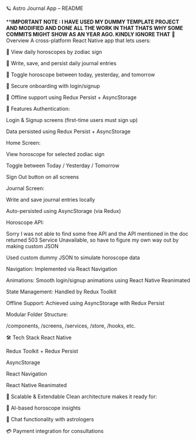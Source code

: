 🪐 Astro Journal App – README

******IMPORTANT NOTE : I HAVE USED MY DUMMY TEMPLATE PROJECT AND MODIFIED AND DONE ALL THE WORK IN THAT THATS WHY SOME COMMITS MIGHT SHOW AS AN YEAR AGO. KINDLY IGNORE THAT****
📱 Overview
A cross-platform React Native app that lets users:

🔮 View daily horoscopes by zodiac sign

📝 Write, save, and persist daily journal entries

🔄 Toggle horoscope between today, yesterday, and tomorrow

🔐 Secure onboarding with login/signup

📴 Offline support using Redux Persist + AsyncStorage

🚀 Features
Authentication:

Login & Signup screens (first-time users must sign up)

Data persisted using Redux Persist + AsyncStorage

Home Screen:

View horoscope for selected zodiac sign

Toggle between Today / Yesterday / Tomorrow

Sign Out button on all screens

Journal Screen:

Write and save journal entries locally

Auto-persisted using AsyncStorage (via Redux)

Horoscope API:

Sorry I was not able to find some free API and the API mentioned in the doc returned 503 Service Unavailable, so have to figure my own way out by making custom JSON

Used custom dummy JSON to simulate horoscope data

Navigation: Implemented via React Navigation

Animations: Smooth login/signup animations using React Native Reanimated

State Management: Handled by Redux Toolkit

Offline Support: Achieved using AsyncStorage with Redux Persist

Modular Folder Structure:

/components, /screens, /services, /store, /hooks, etc.

🛠️ Tech Stack
React Native

Redux Toolkit + Redux Persist

AsyncStorage

React Navigation

React Native Reanimated

🧱 Scalable & Extendable
Clean architecture makes it ready for:

🧠 AI-based horoscope insights

💬 Chat functionality with astrologers

💳 Payment integration for consultations

